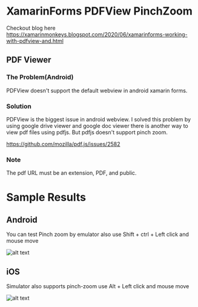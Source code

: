 # XamarinForms PDFView PinchZoom

Checkout blog here https://xamarinmonkeys.blogspot.com/2020/06/xamarinforms-working-with-pdfview-and.html

## PDF Viewer
 
### The Problem(Android)
 
PDFView doesn't support the default webview in android xamarin forms.
 
### Solution
 
PDFView is the biggest issue in android webview. I solved this problem by using google drive viewer and google doc viewer there is another way to view pdf files using pdfjs. But pdfjs doesn't support pinch zoom.
 
https://github.com/mozilla/pdf.js/issues/2582
 
### Note
The pdf URL must be an extension, PDF, and public.

# Sample Results
## Android 
You can test Pinch zoom by emulator also use Shift + ctrl + Left click and mouse move

![alt text](https://1.bp.blogspot.com/-LsuqbMFeZk0/XueOlziUSoI/AAAAAAAAIms/IVp3oxLi8JgkX3fqmkyGUoIKZtdL0pmrQCK4BGAsYHg/s595/android.PNG)

## iOS 
Simulator also supports pinch-zoom use Alt + Left click and mouse move

![alt text](https://1.bp.blogspot.com/-YVX0tMESHHQ/XueOyogVlYI/AAAAAAAAIm8/wPZpYtGvrAUHUV-E576WySzyDfN3NoxMQCK4BGAsYHg/s600/ios.PNG)
 
